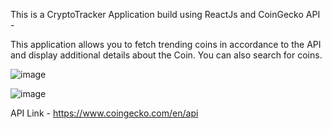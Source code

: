 This is a CryptoTracker Application build using ReactJs and CoinGecko API - 

This application allows you to fetch trending coins in accordance to the API and display additional details about the Coin. You can also search for coins.

![image](https://github.com/AbhishekG-27/Coiner-CoinGekoAPI/assets/91785087/3fabaacb-e916-4ccf-a7bf-1f07302e701e)

![image](https://github.com/AbhishekG-27/Coiner-CoinGekoAPI/assets/91785087/e2fc8084-b501-4edb-ba95-4e3249bb79fc)

API Link - https://www.coingecko.com/en/api
